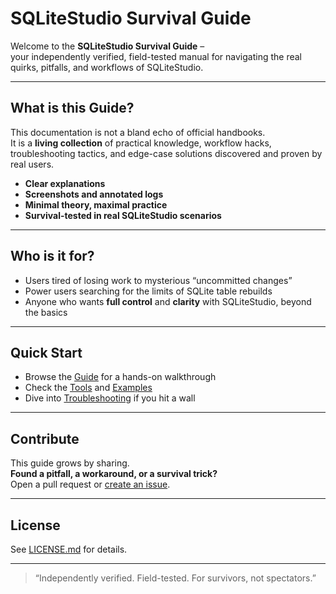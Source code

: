 # SQLiteStudio Survival Guide

Welcome to the **SQLiteStudio Survival Guide** –  
your independently verified, field-tested manual for navigating the real quirks, pitfalls, and workflows of SQLiteStudio.

---

## What is this Guide?

This documentation is not a bland echo of official handbooks.  
It is a **living collection** of practical knowledge, workflow hacks, troubleshooting tactics, and edge-case solutions discovered and proven by real users.

- **Clear explanations**
- **Screenshots and annotated logs**
- **Minimal theory, maximal practice**
- **Survival-tested in real SQLiteStudio scenarios**

---

## Who is it for?

- Users tired of losing work to mysterious “uncommitted changes”
- Power users searching for the limits of SQLite table rebuilds
- Anyone who wants **full control** and **clarity** with SQLiteStudio, beyond the basics

---

## Quick Start

- Browse the [Guide](guide/01_overview.md) for a hands-on walkthrough
- Check the [Tools](tools/index_checker.sql) and [Examples](examples/rebuild_not_null_example.sql)
- Dive into [Troubleshooting](troubleshooting/known_pitfalls.md) if you hit a wall

---

## Contribute

This guide grows by sharing.  
**Found a pitfall, a workaround, or a survival trick?**  
Open a pull request or [create an issue](https://github.com/cyberman/SQLiteStudio-Survival-Guide/issues).

---

## License

See [LICENSE.md](LICENSE.md) for details.

---

> “Independently verified. Field-tested. For survivors, not spectators.”
